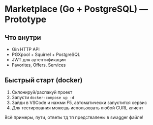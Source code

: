 # Marketplace (Go + PostgreSQL) — Prototype

## Что внутри
- Gin HTTP API
- PGXpool + Squirrel + PostgreSQL
- JWT для аутентификации
- Favorites, Offers, Services

## Быстрый старт (docker)
1. Склонируй/распакуй проект
2. Запусти `docker-compose up -d`
3. Зайди в VSCode и нажми F5, автоматически запустится сервис
4. Для тестирования можешь использовать любой CURL клиент

Всё примеры, пути, ответы тд тп предствалены в swagger файле!
